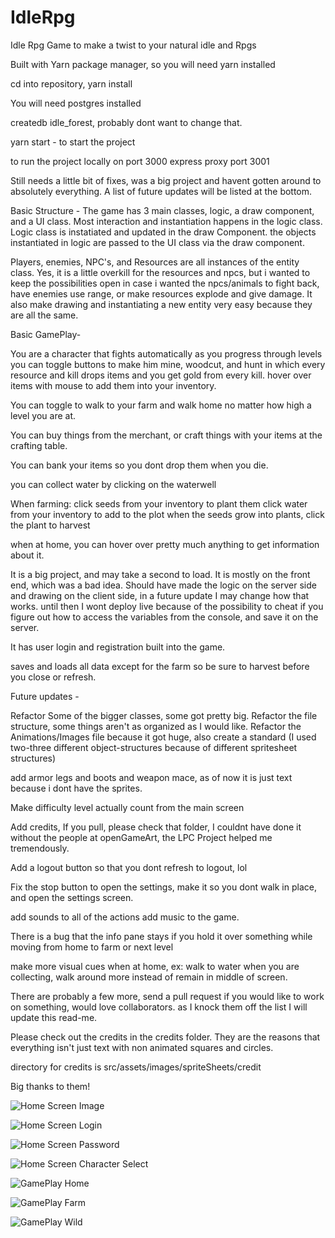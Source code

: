 # IdleRpg
Idle Rpg Game to make a twist to your natural idle and Rpgs


Built with Yarn package manager, so you will need yarn installed

cd into repository, yarn install

You will need postgres installed

createdb idle_forest, probably dont want to change that. 

yarn start - to start the project

to run the project locally on port 3000 express proxy port 3001

Still needs a little bit of fixes, was a big project and havent gotten around to absolutely everything.
A list of future updates will be listed at the bottom.


Basic Structure -
The game has 3 main classes, logic, a draw component, and a UI class.
Most interaction and instantiation happens in the logic class.
Logic class is instatiated and updated in the draw Component.
the objects instantiated in logic are passed to the UI class via the draw component.

Players, enemies, NPC's, and Resources are all instances of the entity class.
Yes, it is a little overkill for the resources and npcs, but i wanted to keep the possibilities open
in case i wanted the npcs/animals to fight back, have enemies use range, or make resources explode and give damage.
It also make drawing and instantiating a new entity very easy because they are all the same.


Basic GamePlay-

You are a character that fights automatically as you progress through levels
you can toggle buttons to make him mine, woodcut, and hunt in which every resource and kill drops items 
and you get gold from every kill. hover over items with mouse to add them into your inventory.

You can toggle to walk to your farm and walk home no matter how high a level you are at.

You can buy things from the merchant, or craft things with your items at the crafting table.

You can bank your items so you dont drop them when you die.

you can collect water by clicking on the waterwell

When farming:
  click seeds from your inventory to plant them
   click water from your inventory to add to the plot
   when the seeds grow into plants, click the plant to harvest
   
when at home, you can hover over pretty much anything to get information about it.

It is a big project, and may take a second to load. It is mostly on the front end, which was a bad idea. Should have made 
the logic on the server side and drawing on the client side, in a future update I may change how that works. 
until then I wont deploy live because of the possibility to cheat if you figure out how to access the 
variables from the console, and save it on the server.

It has user login and registration built into the game.

saves and loads all data except for the farm so be sure to harvest before you close or refresh.



Future updates - 

Refactor Some of the bigger classes, some got pretty big.
Refactor the file structure, some things aren't as organized as I would like.
Refactor the Animations/Images file because it got huge, also create a standard 
(I used two-three different object-structures because of different spritesheet structures)

add armor legs and boots and weapon mace, as of now it is just text because i dont have the sprites.

Make difficulty level actually count from the main screen

Add credits, If you pull, please check that folder, I couldnt have done it without the people at openGameArt, 
the LPC Project helped me tremendously.

Add a logout button so that you dont refresh to logout, lol

Fix the stop button to open the settings, make it so you dont walk in place, and open the settings screen.

add sounds to all of the actions
add music to the game.

There is a bug that the info pane stays if you hold it over something while moving from home to farm or next level

make more visual cues when at home, ex: walk to water when you are collecting, walk around more instead of remain in 
middle of screen.


There are probably a few more, send a pull request if you would like to work on something, would love collaborators.
as I knock them off the list I will update this read-me.



Please check out the credits in the credits folder. They are the reasons that everything isn't just text with
non animated squares and circles.

directory for credits is src/assets/images/spriteSheets/credit

Big thanks to them!


![Home Screen Image](https://github.com/Emszy/IdleRpg/blob/master/src/assets/images/DemoImages/Screen%20Shot%202019-12-03%20at%205.23.30%20PM.png?raw=true)

![Home Screen Login](https://github.com/Emszy/IdleRpg/blob/master/src/assets/images/DemoImages/Screen%20Shot%202019-12-03%20at%205.23.43%20PM.png?raw=true)

![Home Screen Password](https://github.com/Emszy/IdleRpg/blob/master/src/assets/images/DemoImages/Screen%20Shot%202019-12-03%20at%205.23.53%20PM.png?raw=true)

![Home Screen Character Select](https://github.com/Emszy/IdleRpg/blob/master/src/assets/images/DemoImages/Screen%20Shot%202019-12-03%20at%205.24.05%20PM.png?raw=true)

![GamePlay Home](https://github.com/Emszy/IdleRpg/blob/master/src/assets/images/DemoImages/Screen%20Shot%202019-12-03%20at%205.24.15%20PM.png?raw=true)

![GamePlay Farm](https://github.com/Emszy/IdleRpg/blob/master/src/assets/images/DemoImages/Screen%20Shot%202019-12-03%20at%205.24.24%20PM.png?raw=true)

![GamePlay Wild](https://github.com/Emszy/IdleRpg/blob/master/src/assets/images/DemoImages/Screen%20Shot%202019-12-03%20at%205.24.35%20PM.png?raw=true)

